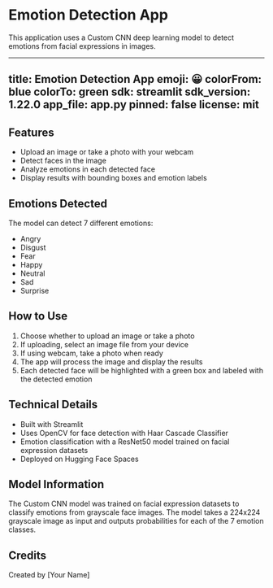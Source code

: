 # Emotion Detection App

This application uses a Custom CNN deep learning model to detect emotions from facial expressions in images.

---
title: Emotion Detection App
emoji: 😀
colorFrom: blue
colorTo: green
sdk: streamlit
sdk_version: 1.22.0
app_file: app.py
pinned: false
license: mit
---

## Features

- Upload an image or take a photo with your webcam
- Detect faces in the image
- Analyze emotions in each detected face
- Display results with bounding boxes and emotion labels

## Emotions Detected

The model can detect 7 different emotions:
- Angry
- Disgust
- Fear
- Happy
- Neutral
- Sad
- Surprise

## How to Use

1. Choose whether to upload an image or take a photo
2. If uploading, select an image file from your device
3. If using webcam, take a photo when ready
4. The app will process the image and display the results
5. Each detected face will be highlighted with a green box and labeled with the detected emotion

## Technical Details

- Built with Streamlit
- Uses OpenCV for face detection with Haar Cascade Classifier
- Emotion classification with a ResNet50 model trained on facial expression datasets
- Deployed on Hugging Face Spaces

## Model Information

The Custom CNN model was trained on facial expression datasets to classify emotions from grayscale face images. The model takes a 224x224 grayscale image as input and outputs probabilities for each of the 7 emotion classes.

## Credits

Created by [Your Name] 